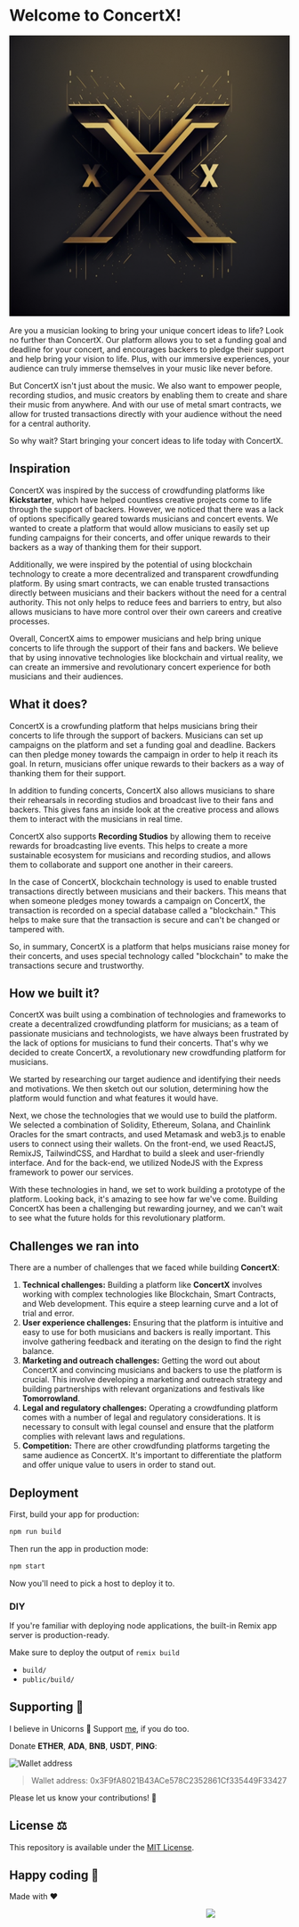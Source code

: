 # Welcome to ConcertX!

<p align="center">
  <a href="https://bio.link/concertx" target="blank"><img src="public/assets/welcome.png" width="680" alt="Welcome to ConcertX" /></a>
</p>

Are you a musician looking to bring your unique concert ideas to life? Look no further than ConcertX. Our platform allows you to set a funding goal and deadline for your concert, and encourages backers to pledge their support and help bring your vision to life. Plus, with our immersive experiences, your audience can truly immerse themselves in your music like never before.

But ConcertX isn't just about the music. We also want to empower people, recording studios, and music creators by enabling them to create and share their music from anywhere. And with our use of metal smart contracts, we allow for trusted transactions directly with your audience without the need for a central authority.

So why wait? Start bringing your concert ideas to life today with ConcertX.

## Inspiration

ConcertX was inspired by the success of crowdfunding platforms like **Kickstarter**, which have helped countless creative projects come to life through the support of backers. However, we noticed that there was a lack of options specifically geared towards musicians and concert events. We wanted to create a platform that would allow musicians to easily set up funding campaigns for their concerts, and offer unique rewards to their backers as a way of thanking them for their support.

Additionally, we were inspired by the potential of using blockchain technology to create a more decentralized and transparent crowdfunding platform. By using smart contracts, we can enable trusted transactions directly between musicians and their backers without the need for a central authority. This not only helps to reduce fees and barriers to entry, but also allows musicians to have more control over their own careers and creative processes.

Overall, ConcertX aims to empower musicians and help bring unique concerts to life through the support of their fans and backers. We believe that by using innovative technologies like blockchain and virtual reality, we can create an immersive and revolutionary concert experience for both musicians and their audiences.

## What it does?

ConcertX is a crowfunding platform that helps musicians bring their concerts to life through the support of backers. Musicians can set up campaigns on the platform and set a funding goal and deadline. Backers can then pledge money towards the campaign in order to help it reach its goal. In return, musicians offer unique rewards to their backers as a way of thanking them for their support.

In addition to funding concerts, ConcertX also allows musicians to share their rehearsals in recording studios and broadcast live to their fans and backers. This gives fans an inside look at the creative process and allows them to interact with the musicians in real time.

ConcertX also supports **Recording Studios** by allowing them to receive rewards for broadcasting live events. This helps to create a more sustainable ecosystem for musicians and recording studios, and allows them to collaborate and support one another in their careers.

In the case of ConcertX, blockchain technology is used to enable trusted transactions directly between musicians and their backers. This means that when someone pledges money towards a campaign on ConcertX, the transaction is recorded on a special database called a "blockchain." This helps to make sure that the transaction is secure and can't be changed or tampered with.

So, in summary, ConcertX is a platform that helps musicians raise money for their concerts, and uses special technology called "blockchain" to make the transactions secure and trustworthy.

## How we built it?

ConcertX was built using a combination of technologies and frameworks to create a decentralized crowdfunding platform for musicians; as a team of passionate musicians and technologists, we have always been frustrated by the lack of options for musicians to fund their concerts. That's why we decided to create ConcertX, a revolutionary new crowdfunding platform for musicians.

We started by researching our target audience and identifying their needs and motivations. We then sketch out our solution, determining how the platform would function and what features it would have.

Next, we chose the technologies that we would use to build the platform. We selected a combination of Solidity, Ethereum, Solana, and Chainlink Oracles for the smart contracts, and used Metamask and web3.js to enable users to connect using their wallets. On the front-end, we used ReactJS, RemixJS, TailwindCSS, and Hardhat to build a sleek and user-friendly interface. And for the back-end, we utilized NodeJS with the Express framework to power our services.

With these technologies in hand, we set to work building a prototype of the platform. Looking back, it's amazing to see how far we've come. Building ConcertX has been a challenging but rewarding journey, and we can't wait to see what the future holds for this revolutionary platform.

## Challenges we ran into

There are a number of challenges that we faced while building **ConcertX**:

1. **Technical challenges:** Building a platform like **ConcertX** involves working with complex technologies like Blockchain, Smart Contracts, and Web development. This equire a steep learning curve and a lot of trial and error.
2. **User experience challenges:** Ensuring that the platform is intuitive and easy to use for both musicians and backers is really important. This involve gathering feedback and iterating on the design to find the right balance.
3. **Marketing and outreach challenges:** Getting the word out about ConcertX and convincing musicians and backers to use the platform is crucial. This involve developing a marketing and outreach strategy and building partnerships with relevant organizations and festivals like **Tomorrowland**.
4. **Legal and regulatory challenges:** Operating a crowdfunding platform comes with a number of legal and regulatory considerations. It is necessary to consult with legal counsel and ensure that the platform complies with relevant laws and regulations.
5. **Competition:** There are other crowdfunding platforms targeting the same audience as ConcertX. It's important to differentiate the platform and offer unique value to users in order to stand out.

## Deployment

First, build your app for production:

```sh
npm run build
```

Then run the app in production mode:

```sh
npm start
```

Now you'll need to pick a host to deploy it to.

### DIY

If you're familiar with deploying node applications, the built-in Remix app server is production-ready.

Make sure to deploy the output of `remix build`

- `build/`
- `public/build/`

## Supporting 🍻
I believe in Unicorns 🦄
Support [me](https://www.paypal.me/jdnichollsc/2), if you do too.

Donate **ETHER**, **ADA**, **BNB**, **USDT**, **PING**:

![Wallet address](https://user-images.githubusercontent.com/2154886/123501719-84bf1900-d60c-11eb-882c-98a499cea323.png)

> Wallet address: 0x3F9fA8021B43ACe578C2352861Cf335449F33427

Please let us know your contributions! 🙏

## License ⚖️
This repository is available under the [MIT License](https://github.com/proyecto26/ion-phaser-ce/blob/develop/LICENSE).

## Happy coding 💯
Made with ❤️

<img width="150px" src="https://avatars0.githubusercontent.com/u/28855608?s=200&v=4" align="right">
